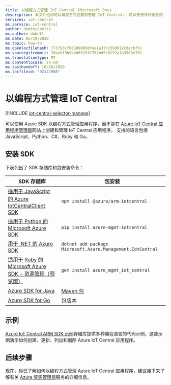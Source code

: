 ```yaml
---
title: 以编程方式管理 IoT Central |Microsoft Docs
description: 本文介绍如何以编程方式创建和管理 IoT Central。 可以使用多种语言的 SDK（例如 JavaScript、Python、C#、Ruby 和 Go）来查看、修改和删除应用程序。
services: iot-central
ms.service: iot-central
author: dominicbetts
ms.author: dobett
ms.date: 05/19/2020
ms.topic: how-to
ms.openlocfilehash: 773793c7681890098fea1a37cc5b9912c0ecb75c
ms.sourcegitcommit: 7dacbf3b9ae0652931762bd5c8192a1a3989e701
ms.translationtype: MT
ms.contentlocale: zh-CN
ms.lasthandoff: 10/16/2020
ms.locfileid: "92122988"
---
```

# <a name="manage-iot-central-programmatically"></a>以编程方式管理 IoT Central

[!INCLUDE [iot-central-selector-manage](../../../includes/iot-central-selector-manage.md)]

可以使用 Azure SDK 以编程方式管理应用程序，而不是在 [Azure IoT Central 应用程序管理器](https://aka.ms/iotcentral)网站上创建和管理 IoT Central 应用程序。 支持的语言包括 JavaScript、Python、C#、Ruby 和 Go。

## <a name="install-the-sdk"></a>安装 SDK

下表列出了 SDK 存储库和包安装命令：

| SDK 存储库 | 包安装 |
| -------------- | ------------ |
| [适用于 JavaScript 的 Azure IotCentralClient SDK](https://github.com/Azure/azure-sdk-for-js/tree/master/sdk/iotcentral/arm-iotcentral) | `npm install @azure/arm-iotcentral` |
| [适用于 Python 的 Microsoft Azure SDK](https://github.com/Azure/azure-sdk-for-python/tree/master/sdk/iothub/azure-mgmt-iotcentral/azure/mgmt/iotcentral) | `pip install azure-mgmt-iotcentral` |
| [用于 .NET 的 Azure SDK](https://github.com/Azure/azure-sdk-for-net/tree/master/sdk/iotcentral/Microsoft.Azure.Management.IotCentral) | `dotnet add package Microsoft.Azure.Management.IotCentral` |
| [适用于 Ruby 的 Microsoft Azure SDK - 资源管理（预览版）](https://github.com/Azure/azure-sdk-for-ruby/tree/master/management/azure_mgmt_iot_central/lib/2018-09-01/generated/azure_mgmt_iot_central) | `gem install azure_mgmt_iot_central` |
| [Azure SDK for Java](https://github.com/Azure/azure-sdk-for-java/tree/master/sdk/iotcentral) | [Maven 包](https://search.maven.org/search?q=a:azure-mgmt-iotcentral) |
| [Azure SDK for Go](https://github.com/Azure/azure-sdk-for-go/tree/master/services/iotcentral/mgmt/2018-09-01/iotcentral) | [包版本](https://github.com/Azure/azure-sdk-for-go/releases) |

## <a name="samples"></a>示例

[Azure IoT Central ARM SDK 示例](/samples/azure-samples/azure-iot-central-arm-sdk-samples/azure-iot-central-arm-sdk-samples/)存储库提供多种编程语言的代码示例，这些示例演示如何创建、更新、列出和删除 Azure IoT Central 应用程序。

## <a name="next-steps"></a>后续步骤

现在，你已了解如何以编程方式管理 Azure IoT Central 应用程序，建议接下来了解有关 [Azure 资源管理器](../../azure-resource-manager/management/overview.md)服务的详细信息。
